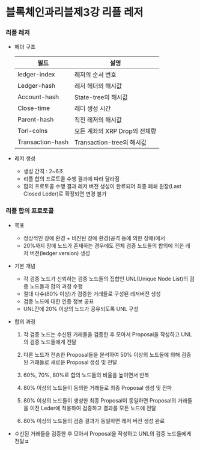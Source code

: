 # 블록체인과리블제3강 리플 레저

### 리플 레저

- 헤더 구조

  | 필드             | 설명                          |
  | ---------------- | ----------------------------- |
  | ledger-index     | 레저의 순서 번호              |
  | Ledger-hash      | 레저 헤더의 해시값            |
  | Account-hash     | State-tree의 해시값           |
  | Close-time       | 레더 생성 시간                |
  | Parent-hash      | 직전 레저의 해시값            |
  | Torl-colns       | 모든 계좌의 XRP Drop의 전체량 |
  | Transaction-hash | Transaction-tree의 해시값     |

- 레저 생성

  - 생성 간격 : 2~6초
  - 리플 합의 프로토콜 수행 결과에 따라 달라짐
  - 합의 프로토콜 수행 결과 레저 버전 생성이 완료되어 최종 폐쇄 원장(Last Closed Leder)로 확정되면 변경 불가



### 리플 합의 프로토콜

- 목표
  - 정상적인 장애 환경 + 비진틴 장애 환경(공격 등에 의한 장애)에서
  - 20%까지 장애 노드가 존재하는 경우에도 전체 검증 노드들의 합의에 의한 레저 버전(ledger version) 생성
- 기본 개념
  - 각 검증 노드가 신뢰하는 검증 노드들의 집합인 UNL(Unique Node List)의 검증 노드들과 합의 과정 수행
  - 절대 다수(80% 이상)가 검증한 거래들로 구성된 레저버전 생성
  - 검증 노드에 대한 인증 정보 공표
  - UNL간에 20% 이상의 노드가 공유되도록 UNL 구성

- 합의 과정

  1. 각 검증 노드는 수신된 거래들을 검증한 후 모아서 Proposal을 작성하고 UNL의 검증 노드들에게 전달

  2. 다른 노드가 전송한 Proposal들을 분석하여 50% 이상의 노드들에 의해 검증된 거래들로 새로운 Proposal 생성 및 전달
  3. 60%, 70%, 80%로 합의 노드들의 비율을 높이면서 반복
  4. 80% 이상의 노드들이 동의한 거래들로 최종 Proposal 생성 및 전파
  5. 80% 이상의 노드들이 생성한 최종 Proposal이 동일하면 Proposal의 거래들을 이전 Leder에 적용하여 검증하고 결과를 모든 노드에 전달
  6. 80% 이상의 노드들의 검증 결과가 동일하면 레저 버전 생성 완료

- 수신된 거래들을 검증한 후 모아서 Proposal을 작성하고 UNL의 검증 노드들에게 전달ㅍ